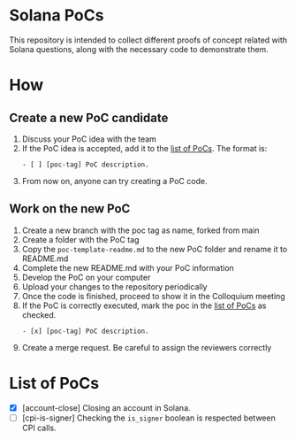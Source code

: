 # Solana PoCs

This repository is intended to collect different proofs of concept related with Solana questions, along with the necessary code to demonstrate them.

# How
## Create a new PoC candidate
1. Discuss your PoC idea with the team
2. If the PoC idea is accepted, add it to the [list of PoCs](#list-of-pocs). The format is:
   ```
   - [ ] [poc-tag] PoC description. 
   ``` 
3. From now on, anyone can try creating a PoC code.

## Work on the new PoC
1. Create a new branch with the poc tag as name, forked from main
2. Create a folder with the PoC tag
3. Copy the `poc-template-readme.md` to the new PoC folder and rename it to README.md
4. Complete the new README.md with your PoC information
5. Develop the PoC on your computer
6. Upload your changes to the repository periodically
7. Once the code is finished, proceed to show it in the Colloquium meeting
8. If the PoC is correctly executed, mark the poc in the [list of PoCs](#list-of-pocs) as checked.
   ```
   - [x] [poc-tag] PoC description. 
   ```
9. Create a merge request. Be careful to assign the reviewers correctly

# List of PoCs
- [x] [account-close] Closing an account in Solana.
- [ ] [cpi-is-signer] Checking the `is_signer` boolean is respected between CPI calls.
